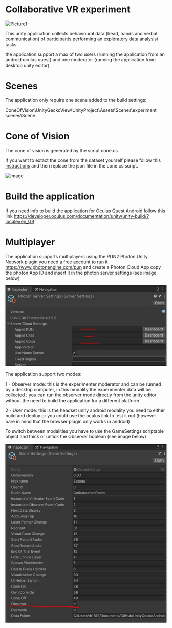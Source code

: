 
# Collaborative VR experiment 

![Picture1](https://user-images.githubusercontent.com/7544912/133037100-d9a50031-dccc-4b62-a40c-b537ce8f8d3c.gif)

This unity application collects behavioural data (head, hands and verbal communication) of participants performing an exploratory data analysisi tasks

the application support a max of two users (running the application from an android oculus quest) and one moderator (running the application from desktop unity editor)

# Scenes

The application only require one scene added to the build settings:

ConeOfVision\UnityGeckoView\UnityProject\Assets\Scenes\experiment scenes\Scene

# Cone of Vision 

The cone of vision is generated by the script cone.cs 

If you want to extact the cone from the dataset yourself please follow this [instructions](https://github.com/Collaborative-Immersive-Visual-Toolkit/ConeOfVision/blob/master/Python/instructions.md#360-vr-gaze) and then replace the json file in the cone.cs script.

![image](https://user-images.githubusercontent.com/7544912/178708964-d857716e-5e0c-4a81-90fb-c5745ea0c944.png)


# Build the application

If you need info to build the application for Oculus Quest Android follow this link https://developer.oculus.com/documentation/unity/unity-build/?locale=en_GB

# Multiplayer

The application supports multiplayers using the PUN2 Photon Unity Network plugin you need a free account to run it https://www.photonengine.com/pun and create a Photon Cloud App copy the photon App ID and insert it in the photon server settings (see image below)

![Picture2](https://github.com/Collaborative-Immersive-Visual-Toolkit/ConeOfVision/blob/master/photonserversettings.JPG)

The application support two modes:

1 - Observer mode: this is the experimenter moderator and can be runned by a desktop computer, in this modality the experimenter data will be collected ; you can run the observer mode directly from the unity editor without the need to build the application for a different platform 

2 - User mode: this is the headset unity android modality you need to either build and deploy or you could use the oculus link to test it out (however bare in mind that the browser plugin only works in android)

To switch between modalities you have to use the GameSettings scriptable object and thick or untick the Observer boolean (see image below)

![Picture2](https://github.com/Collaborative-Immersive-Visual-Toolkit/ConeOfVision/blob/master/UnityGeckoView/scriptable.JPG)
